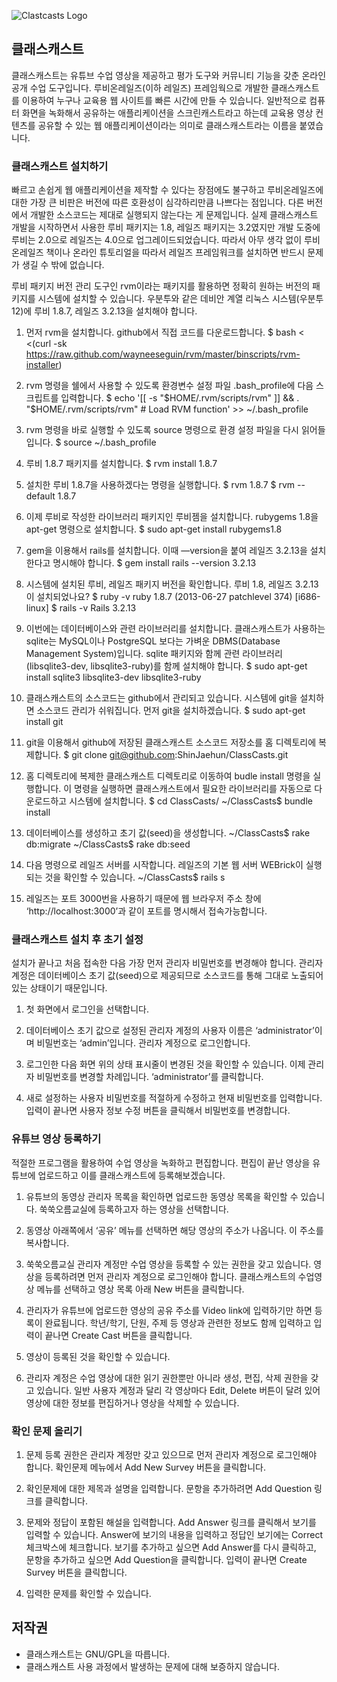 ![Clastcasts Logo](https://raw.github.com/ShinJaehun/ClassCasts/master/app/assets/images/classcasts.png)

## 클래스캐스트

클래스캐스트는 유튜브 수업 영상을 제공하고  평가 도구와 커뮤니티 기능을 갖춘 온라인 공개 수업 도구입니다. 루비온레일즈(이하 레일즈) 프레임웍으로 개발한  클래스캐스트를 이용하여 누구나 교육용 웹 사이트를 빠른 시간에 만들 수 있습니다. 일반적으로 컴퓨터 화면을 녹화해서 공유하는 애플리케이션을 스크린캐스트라고 하는데 교육용 영상 컨텐츠를 공유할 수 있는 웹 애플리케이션이라는 의미로 클래스캐스트라는 이름을 붙였습니다.

### 클래스캐스트 설치하기

빠르고 손쉽게 웹 애플리케이션을 제작할 수 있다는 장점에도 불구하고 루비온레일즈에 대한 가장 큰 비판은 버전에 따른 호환성이 심각하리만큼 나쁘다는 점입니다. 다른 버전에서 개발한 소스코드는 제대로 실행되지 않는다는 게 문제입니다. 실제 클래스캐스트 개발을 시작하면서 사용한 루비 패키지는 1.8, 레일즈 패키지는 3.2였지만 개발 도중에 루비는 2.0으로 레일즈는 4.0으로 업그레이드되었습니다. 따라서 아무 생각 없이 루비온레일즈 책이나 온라인 튜토리얼을 따라서 레일즈 프레임워크를 설치하면 반드시 문제가 생길 수 밖에 없습니다.

루비 패키지 버전 관리 도구인 rvm이라는 패키지를 활용하면 정확히 원하는 버전의 패키지를 시스템에 설치할 수 있습니다. 우분투와 같은 데비안 계열 리눅스 시스템(우분투 12)에 루비 1.8.7, 레일즈 3.2.13을 설치해야 합니다.

1. 먼저 rvm을 설치합니다. github에서 직접 코드를 다운로드합니다.
       $ bash < <(curl -sk https://raw.github.com/wayneeseguin/rvm/master/binscripts/rvm-installer)

2. rvm 명령을 쉘에서 사용할 수 있도록 환경변수 설정 파일 .bash_profile에 다음 스크립트를 입력합니다.
       $ echo '[[ -s "$HOME/.rvm/scripts/rvm" ]] && . "$HOME/.rvm/scripts/rvm" # Load RVM function' >> ~/.bash_profile

3. rvm 명령을 바로 실행할 수 있도록 source 명령으로 환경 설정 파일을 다시 읽어들입니다.
       $ source ~/.bash_profile

4. 루비 1.8.7 패키지를 설치합니다. 
       $ rvm install 1.8.7

5. 설치한 루비 1.8.7을 사용하겠다는 명령을 실행합니다.
       $ rvm 1.8.7
       $ rvm --default 1.8.7

6. 이제 루비로 작성한 라이브러리 패키지인 루비젬을 설치합니다. rubygems 1.8을 apt-get 명령으로 설치합니다.
       $ sudo apt-get install rubygems1.8 

7. gem을 이용해서 rails를 설치합니다. 이때 —version을 붙여 레일즈 3.2.13을 설치한다고 명시해야 합니다.
       $ gem install rails --version 3.2.13

8. 시스템에 설치된 루비, 레일즈 패키지 버전을 확인합니다. 루비 1.8, 레일즈 3.2.13이 설치되었나요?
       $ ruby -v
       ruby 1.8.7 (2013-06-27 patchlevel 374) [i686-linux]
       $ rails -v
       Rails 3.2.13

9. 이번에는 데이터베이스와 관련 라이브러리를 설치합니다. 클래스캐스트가 사용하는 sqlite는 MySQL이나 PostgreSQL 보다는 가벼운 DBMS(Database Management System)입니다. sqlite 패키지와 함께 관련 라이브러리(libsqlite3-dev, libsqlite3-ruby)를 함께 설치해야 합니다.
       $ sudo apt-get install sqlite3 libsqlite3-dev libsqlite3-ruby

10. 클래스캐스트의 소스코드는 github에서 관리되고 있습니다. 시스템에 git을 설치하면 소스코드 관리가 쉬워집니다. 먼저 git을 설치하겠습니다.
       $ sudo apt-get install git

11. git을 이용해서 github에 저장된 클래스캐스트 소스코드 저장소를 홈 디렉토리에 복제합니다.
       $ git clone git@github.com:ShinJaehun/ClassCasts.git

12. 홈 디렉토리에 복제한 클래스캐스트 디렉토리로 이동하여 budle install 명령을 실행합니다. 이 명령을 실행하면 클래스캐스트에서 필요한 라이브러리를 자동으로 다운로드하고 시스템에 설치합니다.
       $ cd ClassCasts/
       ~/ClassCasts$ bundle install

13. 데이터베이스를 생성하고 초기 값(seed)을 생성합니다.
       ~/ClassCasts$ rake db:migrate
       ~/ClassCasts$ rake db:seed

14. 다음 명령으로 레일즈 서버를 시작합니다. 레일즈의 기본 웹 서버 WEBrick이 실행되는 것을 확인할 수 있습니다.
       ~/ClassCasts$ rails s

15. 레일즈는 포트 3000번을 사용하기 때문에 웹 브라우저 주소 창에 ‘http://localhost:3000’과 같이 포트를 명시해서 접속가능합니다.


### 클래스캐스트 설치 후 초기 설정

설치가 끝나고 처음 접속한 다음 가장 먼저 관리자 비밀번호를 변경해야 합니다. 관리자 계정은 데이터베이스 초기 값(seed)으로 제공되므로 소스코드를 통해 그대로 노출되어 있는 상태이기 때문입니다.

1. 첫 화면에서 로그인을 선택합니다.

2. 데이터베이스 초기 값으로 설정된 관리자 계정의 사용자 이름은 ‘administrator’이며 비밀번호는 ‘admin’입니다. 관리자 계정으로 로그인합니다.

3. 로그인한 다음 화면 위의 상태 표시줄이 변경된 것을 확인할 수 있습니다. 이제 관리자 비밀번호를 변경할 차례입니다. ‘administrator’를 클릭합니다.

4. 새로 설정하는 사용자 비밀번호를 적절하게 수정하고 현재 비밀번호를 입력합니다. 입력이 끝나면 사용자 정보 수정 버튼을 클릭해서 비밀번호를 변경합니다.


### 유튜브 영상 등록하기

적절한 프로그램을 활용하여 수업 영상을 녹화하고 편집합니다. 편집이 끝난 영상을 유튜브에 업로드하고 이를 클래스캐스트에 등록해보겠습니다.

1. 유튜브의 동영상 관리자 목록을 확인하면 업로드한 동영상 목록을 확인할 수 있습니다. 쑥쑥오름교실에 등록하고자 하는 영상을 선택합니다.

2. 동영상 아래쪽에서 ‘공유’ 메뉴를 선택하면 해당 영상의 주소가 나옵니다. 이 주소를 복사합니다.

3. 쑥쑥오름교실 관리자 계정만 수업 영상을 등록할 수 있는 권한을 갖고 있습니다. 영상을 등록하려면 먼저 관리자 계정으로 로그인해야 합니다. 클래스캐스트의 수업영상 메뉴를 선택하고 영상 목록 아래 New 버튼을 클릭합니다.

4. 관리자가 유튜브에 업로드한 영상의 공유 주소를 Video link에 입력하기만 하면 등록이 완료됩니다. 학년/학기, 단원, 주제 등 영상과 관련한 정보도 함께 입력하고 입력이 끝나면 Create Cast 버튼을 클릭합니다.

5. 영상이 등록된 것을 확인할 수 있습니다.

6. 관리자 계정은 수업 영상에 대한 읽기 권한뿐만 아니라 생성, 편집, 삭제 권한을 갖고 있습니다. 일반 사용자 계정과 달리 각 영상마다 Edit, Delete 버튼이 달려 있어 영상에 대한 정보를 편집하거나 영상을 삭제할 수 있습니다.

### 확인 문제 올리기


1. 문제 등록 권한은 관리자 계정만 갖고 있으므로 먼저 관리자 계정으로 로그인해야 합니다. 확인문제 메뉴에서 Add New Survey 버튼을 클릭합니다.

2. 확인문제에 대한 제목과 설명을 입력합니다. 문항을 추가하려면 Add Question 링크를 클릭합니다.

3. 문제와 정답이 포함된 해설을 입력합니다. Add Answer 링크를 클릭해서 보기를 입력할 수 있습니다. Answer에 보기의 내용을 입력하고 정답인 보기에는 Correct 체크박스에 체크합니다. 보기를 추가하고 싶으면 Add Answer를 다시 클릭하고, 문항을 추가하고 싶으면 Add Question을 클릭합니다. 입력이 끝나면 Create Survey 버튼을 클릭합니다.

4. 입력한 문제를 확인할 수 있습니다.

## 저작권

* 클래스캐스트는 GNU/GPL을 따릅니다.
* 클래스캐스트 사용 과정에서 발생하는 문제에 대해 보증하지 않습니다.